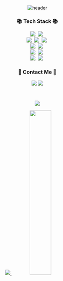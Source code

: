 <div align="center"> 

<!-- 1. header -->
![header](https://capsule-render.vercel.app/api?type=waving&color=auto&height=300&section=header&text=Welcome🐈🐈‍⬛&fontSize=60&desc=thing-zoo's%20github%20profile&descAlign=60&descAlignY=65)


<!-- 2. body -->
<!--  기술 스택  -->
<h3 >📚 Tech Stack 📚</h3>
<p >
  <img src="https://img.shields.io/badge/python-3670A0?style=for-the-badge&logo=python&logoColor=ffdd54"/></a>&nbsp
  <img src="https://img.shields.io/badge/java-%23ED8B00.svg?style=for-the-badge&logo=java&logoColor=white"/></a>&nbsp
  <br>
  <img src="https://img.shields.io/badge/SpringBoot-6DB33F?style=for-the-badge&logo=SpringBoot&logoColor=white"/></a>&nbsp
  <img src="https://img.shields.io/badge/Mysql-E6B91E?style=for-the-badge&logo=MySql&logoColor=white"/></a>&nbsp
  <img src="https://img.shields.io/badge/JUnit5-25A162?style=for-the-badge&logo=JUnit5&logoColor=white"/></a>&nbsp
  <br>
<!--   <img src="https://img.shields.io/badge/redis-DC382D?style=for-the-badge&logo=redis&logoColor=white"/></a>&nbsp -->
  <img src="https://img.shields.io/badge/AWS-232F3E?style=for-the-badge&logo=AmazonAWS&logoColor=white"/></a>&nbsp 
  <img src="https://img.shields.io/badge/Docker-2496ED?style=for-the-badge&logo=Docker&logoColor=white"/></a>&nbsp 
<!--   <img src="https://img.shields.io/badge/Jenkins-D24939?style=for-the-badge&logo=Jenkins&logoColor=white"/></a>&nbsp  -->
  <br>
  <img src="https://img.shields.io/badge/IntelliJIDEA-000000.svg?style=for-the-badge&logo=intellij-idea&logoColor=white"/></a>&nbsp
  <img src="https://img.shields.io/badge/Visual%20Studio%20Code-0078d7.svg?style=for-the-badge&logo=visual-studio-code&logoColor=white"/></a>&nbsp
  <br>
  <img src="https://img.shields.io/badge/git-%23F05033.svg?style=for-the-badge&logo=git&logoColor=white"/></a>&nbsp
  <img src="https://img.shields.io/badge/github-%23121011.svg?style=for-the-badge&logo=github&logoColor=white"/></a>&nbsp
</p>

<!-- 연락처 -->
<h3 >🌈 Contact Me 🌈</h3>
<p >
  <!--  벨로그  --> <!--   <a href="https://velog.io/@hyeinisfree"><img src="https://img.shields.io/badge/Tech%20Blog-11B48A?style=flat-square&logo=Vimeo&logoColor=white&link=https://velog.io/@hyeinisfree"/></a>&nbsp -->
  <!--  인스타  --> <!--   <a href="https://www.instagram.com/dev.dobby/"><img src="https://img.shields.io/badge/Instagram-E4405F?style=flat-square&logo=Instagram&logoColor=white&link=https://www.instagram.com/hye_inisfree/"/></a>&nbsp -->
  <!-- 이메일 --> <img src="https://img.shields.io/badge/cathy4025@gamil.com-EA4335?style=flat-square&logo=Gmail&logoColor=white"/>
  <!-- 카카오톡 --> <img src="https://img.shields.io/badge/cathy15-ffcd00.svg?style=flat-square&logo=kakaotalk&logoColor=000000"/>
</p>
<br>

<!-- 백준 티어 -->
<p>
  <a href="https://solved.ac/cathy77">
    <img src="http://mazassumnida.wtf/api/v2/generate_badge?boj=cathy77" />
  </a>
</p>

<!-- 깃허브 스탯 -->
<p>
  <a href="s">
    <img src="https://github-readme-stats.vercel.app/api?username=thing-zoo&show_icons=true&theme=radical" />
  </a>
  <a href="s">
    <img src="https://github-readme-stats.vercel.app/api/top-langs?username=thing-zoo&langs_count=8&hide=html,css,scss,Ruby,Objective-C&exclude_repo=thing-zoo.github.io,algorithm-study&layout=compact&theme=radical" width="36.5%"/>
  </a>
</p>
